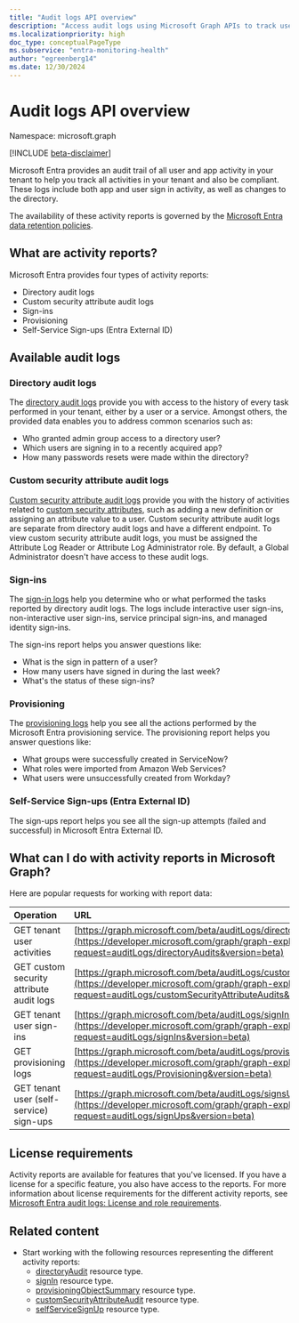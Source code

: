```yaml
---
title: "Audit logs API overview"
description: "Access audit logs using Microsoft Graph APIs to track user activity in a tenant, integrate with third-party SIEM tools, and remain compliant."
ms.localizationpriority: high
doc_type: conceptualPageType
ms.subservice: "entra-monitoring-health"
author: "egreenberg14"
ms.date: 12/30/2024
---
```


# Audit logs API overview

Namespace: microsoft.graph

[!INCLUDE [beta-disclaimer](../../includes/beta-disclaimer.md)]

Microsoft Entra provides an audit trail of all user and app activity in your tenant to help you track all activities in your tenant and also be compliant. These logs include both app and user sign in activity, as well as changes to the directory.

The availability of these activity reports is governed by the [Microsoft Entra data retention policies](/entra/identity/monitoring-health/reference-reports-data-retention#how-long-does-azure-ad-store-the-data).

## What are activity reports?

Microsoft Entra provides four types of activity reports:

- Directory audit logs
- Custom security attribute audit logs
- Sign-ins
- Provisioning
- Self-Service Sign-ups (Entra External ID)

## Available audit logs

### Directory audit logs

The [directory audit logs](../resources/directoryaudit.md) provide you with access to the history of every task performed in your tenant, either by a user or a service. Amongst others, the provided data enables you to address common scenarios such as:

- Who granted admin group access to a directory user?
- Which users are signing in to a recently acquired app?
- How many passwords resets were made within the directory?

### Custom security attribute audit logs

[Custom security attribute audit logs](../resources/customsecurityattributeaudit.md) provide you with the history of activities related to [custom security attributes](../resources/custom-security-attributes-overview.md), such as adding a new definition or assigning an attribute value to a user. Custom security attribute audit logs are separate from directory audit logs and have a different endpoint. To view custom security attribute audit logs, you must be assigned the Attribute Log Reader or Attribute Log Administrator role. By default, a Global Administrator doesn't have access to these audit logs.

### Sign-ins

The [sign-in logs](../resources/signin.md) help you determine who or what performed the tasks reported by directory audit logs. The logs include interactive user sign-ins, non-interactive user sign-ins, service principal sign-ins, and managed identity sign-ins.

The sign-ins report helps you answer questions like:

- What is the sign in pattern of a user?
- How many users have signed in during the last week?
- What's the status of these sign-ins?

### Provisioning

The [provisioning logs](../resources/provisioningobjectsummary.md) help you see all the actions performed by the Microsoft Entra provisioning service. The provisioning report helps you answer questions like:

- What groups were successfully created in ServiceNow?
- What roles were imported from Amazon Web Services?
- What users were unsuccessfully created from Workday?

### Self-Service Sign-ups (Entra External ID)
The sign-ups report helps you see all the sign-up attempts (failed and successful) in Microsoft Entra External ID.


## What can I do with activity reports in Microsoft Graph?

Here are popular requests for working with report data:

Operation | URL
|:----------|:----|
GET tenant user activities | [https://graph.microsoft.com/beta/auditLogs/directoryAudits](https://developer.microsoft.com/graph/graph-explorer?request=auditLogs/directoryAudits&version=beta)
GET custom security attribute audit logs | [https://graph.microsoft.com/beta/auditLogs/customSecurityAttributeAudits](https://developer.microsoft.com/graph/graph-explorer?request=auditLogs/customSecurityAttributeAudits&version=beta)
GET tenant user sign-ins | [https://graph.microsoft.com/beta/auditLogs/signIns](https://developer.microsoft.com/graph/graph-explorer?request=auditLogs/signIns&version=beta)
GET provisioning logs | [https://graph.microsoft.com/beta/auditLogs/provisioning](https://developer.microsoft.com/graph/graph-explorer?request=auditLogs/Provisioning&version=beta)
GET tenant user (self-service) sign-ups | [https://graph.microsoft.com/beta/auditLogs/signsUps](https://developer.microsoft.com/graph/graph-explorer?request=auditLogs/signUps&version=beta)


## License requirements

Activity reports are available for features that you've licensed. If you have a license for a specific feature, you also have access to the reports. For more information about license requirements for the different activity reports, see [Microsoft Entra audit logs: License and role requirements](/entra/identity/monitoring-health/concept-audit-logs#license-and-role-requirements).

## Related content

- Start working with the following resources representing the different activity reports:
  - [directoryAudit](directoryaudit.md) resource type.
  - [signIn](signin.md) resource type. 
  - [provisioningObjectSummary](provisioningobjectsummary.md) resource type.
  - [customSecurityAttributeAudit](customsecurityattributeaudit.md) resource type.
  - [selfServiceSignUp](selfservicesignup.md) resource type.
